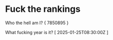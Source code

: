 # Fuck the rankings

Who the hell am I?
{ 7850895 }

What fucking year is it?
[ 2025-01-25T08:30:00Z ]
